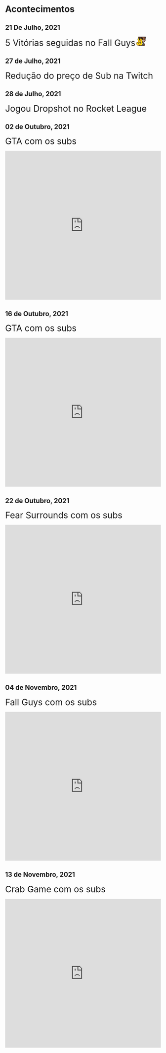 # Acontecimentos

## 21 De Julho, 2021
<span style="font-size: 2em">5 Vitórias seguidas no Fall Guys</span> <img src="https://raw.githubusercontent.com/Viniciuuz/JeffPedia/master/emotes/JJ.png" width=30px/>

## 27 de Julho, 2021
<span style="font-size: 2em">Redução do preço de Sub na Twitch</span>

## 28 de Julho, 2021
<span style="font-size: 2em">Jogou Dropshot no Rocket League</span>

## 02 de Outubro, 2021
<span style="font-size: 2em">GTA com os subs</span>

<iframe width="100%" height="480" src="https://www.youtube.com/embed/mCkWDHMnS4Q" title="YouTube video player" frameborder="0" allow="accelerometer; autoplay; clipboard-write; encrypted-media; gyroscope; picture-in-picture" allowfullscreen></iframe>

## 16 de Outubro, 2021
<span style="font-size: 2em">GTA com os subs</span>

<iframe width="100%" height="480" src="https://www.youtube.com/embed/dW3_4b_0ROg" title="YouTube video player" frameborder="0" allow="accelerometer; autoplay; clipboard-write; encrypted-media; gyroscope; picture-in-picture" allowfullscreen></iframe>

## 22 de Outubro, 2021
<span style="font-size: 2em">Fear Surrounds com os subs</span>

<iframe width="100%" height="480" src="https://www.youtube.com/embed/MWBiteMjZGU" title="YouTube video player" frameborder="0" allow="accelerometer; autoplay; clipboard-write; encrypted-media; gyroscope; picture-in-picture" allowfullscreen></iframe>

## 04 de Novembro, 2021
<span style="font-size: 2em">Fall Guys com os subs</span>

<iframe width="100%" height="480" src="https://www.youtube.com/embed/NM1HDuBDV_c" title="YouTube video player" frameborder="0" allow="accelerometer; autoplay; clipboard-write; encrypted-media; gyroscope; picture-in-picture" allowfullscreen></iframe>

## 13 de Novembro, 2021
<span style="font-size: 2em">Crab Game com os subs</span>

<iframe width="100%" height="480" src="https://www.youtube.com/embed/Mz7qQq-oUZs" title="YouTube video player" frameborder="0" allow="accelerometer; autoplay; clipboard-write; encrypted-media; gyroscope; picture-in-picture" allowfullscreen></iframe>